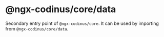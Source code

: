 # @ngx-codinus/core/data

Secondary entry point of `@ngx-codinus/core`. It can be used by importing from `@ngx-codinus/core/data`.
